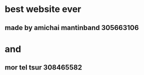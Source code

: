 # best website ever  
## made by amichai mantinband 305663106  
# and  
## mor tel tsur 308465582  

